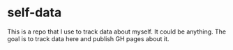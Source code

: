 self-data
=========

This is a repo that I use to track data about myself.  It could be anything.  The goal is to track data here and publish GH pages about it.
